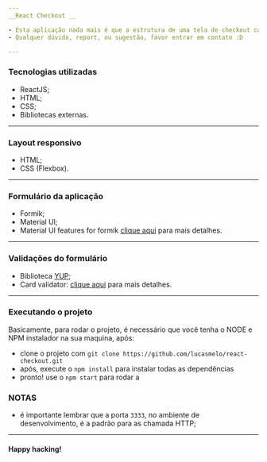 ```yaml
---
__React Checkout __

- Esta aplicação nada mais é que a estrutura de uma tela de checkout com validações completas.
- Qualquer dúvida, report, ou sugestão, favor entrar em contato :D

---
```

### Tecnologias utilizadas
- ReactJS;
- HTML;
- CSS;
- Bibliotecas externas.
---
### Layout responsivo
- HTML;
- CSS (Flexbox).
---
### Formulário da aplicação
- Formik;
- Material UI;
- Material UI features for formik [clique aqui](https://stackworx.github.io/formik-material-ui/) para mais detalhes.
---
### Validações do formulário
- Biblioteca [YUP](https://github.com/jquense/yup);
- Card validator: [clique aqui](https://stackworx.github.io/formik-material-ui/) para mais detalhes.
---
### Executando o projeto

Basicamente, para rodar o projeto, é necessário que você tenha o NODE e NPM instalador na sua maquina, após:
- clone o projeto com `git clone https://github.com/lucasmelo/react-checkout.git`
- após, execute o `npm install` para instalar todas as dependências
- pronto! use o `npm start` para rodar a 

### NOTAS
- é importante lembrar que a porta `3333`, no ambiente de desenvolvimento, é a padrão para as chamada HTTP;
---
#### Happy hacking!
